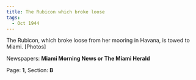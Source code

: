 ```yaml
---  
title: The Rubicon which broke loose  
tags:  
  - Oct 1944  
---  
```

  
The Rubicon, which broke loose from her mooring in Havana, is towed to Miami. [Photos]  
  
Newspapers: **Miami Morning News or The Miami Herald**  
  
Page: **1**, Section: **B** 
